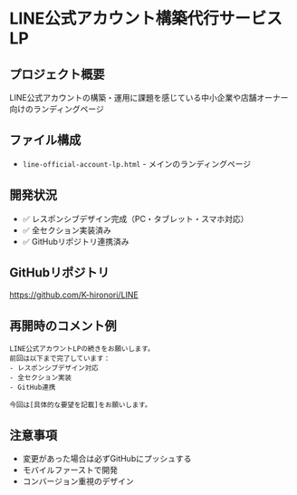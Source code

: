 # LINE公式アカウント構築代行サービス LP

## プロジェクト概要
LINE公式アカウントの構築・運用に課題を感じている中小企業や店舗オーナー向けのランディングページ

## ファイル構成
- `line-official-account-lp.html` - メインのランディングページ

## 開発状況
- ✅ レスポンシブデザイン完成（PC・タブレット・スマホ対応）
- ✅ 全セクション実装済み
- ✅ GitHubリポジトリ連携済み

## GitHubリポジトリ
https://github.com/K-hironori/LINE

## 再開時のコメント例
```
LINE公式アカウントLPの続きをお願いします。
前回は以下まで完了しています：
- レスポンシブデザイン対応
- 全セクション実装
- GitHub連携

今回は[具体的な要望を記載]をお願いします。
```

## 注意事項
- 変更があった場合は必ずGitHubにプッシュする
- モバイルファーストで開発
- コンバージョン重視のデザイン
